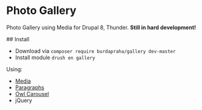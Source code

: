 # Photo Gallery
Photo Gallery using Media for Drupal 8, Thunder. **Still in hard development!**

## Install
- Download via `composer require burdapraha/gallery dev-master`
- Install module `drush en gallery`

Using:
- [Media](https://www.drupal.org/project/media)
- [Paragraphs](https://www.drupal.org/project/paragraphs)
- [Owl Carousel](https://owlcarousel2.github.io/OwlCarousel2/)
- jQuery
